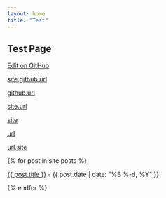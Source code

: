 ```yaml
---
layout: home
title: "Test"
---
```


## Test Page

<a href="https://github.com/zhutaosheng/zhutaosheng.github.io/edit/main/{{ page.path }}" target="_blank" rel="noopener noreferrer">Edit on GitHub</a>


<p><a href="{{ site.github.url }}">site.github.url</a></p>
<p><a href="{{ github.url }}">github.url</a></p>
<p><a href="{{ site.url }}">site.url</a></p>
<p><a href="{{ site }}">site</a></p>
<p><a href="{{ url }}">url</a></p>
<p><a href="{{ url.site }}">url.site</a></p>


<div class="row g-5 mb-5">
  <div class="col-md-12">
    {% for post in site.posts %}
      <p><a href="{{ site.github.url }}/{{ post.url }}">{{ post.title }}</a> - {{ post.date | date: "%B %-d, %Y" }}</p>
    {% endfor %}
  </div>
</div>
